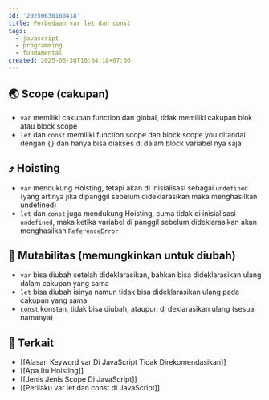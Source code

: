 ```yaml
---
id: '20250630160418'
title: Perbedaan var let dan const
tags:
  - javascript
  - programming
  - fundamental
created: 2025-06-30T16:04:18+07:00
---
```


## 🌏 Scope (cakupan)

- `var` memiliki cakupan function dan global, tidak memiliki cakupan blok atau block scope
- `let` dan `const` memiliki function scope dan block scope you ditandai dengan `{}` dan hanya bisa diakses di dalam block variabel nya saja

## ⤴️ Hoisting

- `var` mendukung Hoisting, tetapi akan di inisialisasi sebagai `undefined` (yang artinya jika dipanggil sebelum dideklarasikan maka menghasilkan undefined)
- `let` dan `const` juga mendukung Hoisting, cuma tidak di inisialisasi `undefined`, maka ketika variabel di panggil sebelum dideklarasikan akan menghasilkan `ReferenceError`

## 📝 Mutabilitas (memungkinkan untuk diubah)

- `var` bisa diubah setelah dideklarasikan, bahkan bisa dideklarasikan ulang dalam cakupan yang sama
- `let` bisa diubah isinya namun tidak bisa dideklarasikan ulang pada cakupan yang sama
- `const` konstan, tidak bisa diubah, ataupun di deklarasikan ulang (sesuai namanya)

## 🔗 Terkait

- [[Alasan Keyword var Di JavaScript Tidak Direkomendasikan]]
- [[Apa Itu Hoisting]]
- [[Jenis Jenis Scope Di JavaScript]]
- [[Perilaku var let dan const di JavaScript]]
